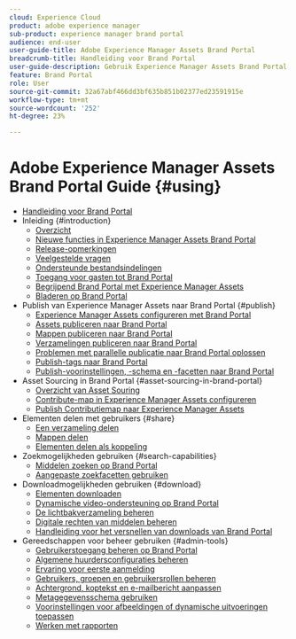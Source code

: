 ```yaml
---
cloud: Experience Cloud
product: adobe experience manager
sub-product: experience manager brand portal
audience: end-user
user-guide-title: Adobe Experience Manager Assets Brand Portal
breadcrumb-title: Handleiding voor Brand Portal
user-guide-description: Gebruik Experience Manager Assets Brand Portal om aan de marketingbehoeften te voldoen door goedgekeurde merk- en productmiddelen veilig te distribueren aan externe bureaus, partners, interne teams en wederverkopers voor downloaden.
feature: Brand Portal
role: User
source-git-commit: 32a67abf466dd3bf635b851b02377ed23591915e
workflow-type: tm+mt
source-wordcount: '252'
ht-degree: 23%

---
```



# Adobe Experience Manager Assets Brand Portal Guide {#using}

+ [Handleiding voor Brand Portal](/help/using/home.md)
+ Inleiding {#introduction}
   + [Overzicht](/help/using/brand-portal.md)
   + [Nieuwe functies in Experience Manager Assets Brand Portal](/help/using/whats-new.md)
   + [Release-opmerkingen](/help/using/brand-portal-release-notes.md)
   + [Veelgestelde vragen](/help/using/brand-portal-faqs.md)
   + [Ondersteunde bestandsindelingen](/help/using/brand-portal-supported-formats.md)
   + [Toegang voor gasten tot Brand Portal](/help/using/guest-access.md)
   + [ Begrijpend Brand Portal met Experience Manager Assets ](https://experienceleague.adobe.com/nl/docs/experience-manager-brand-portal/using/home)
   + [Bladeren op Brand Portal](/help/using/browse-assets-brand-portal.md)
+ Publish van Experience Manager Assets naar Brand Portal {#publish}
   + [Experience Manager Assets configureren met Brand Portal](/help/using/configure-aem-assets-with-brand-portal.md)
   + [Assets publiceren naar Brand Portal](https://experienceleague.adobe.com/nl/docs/experience-manager-65/content/assets/brandportal/brand-portal-publish-assets)
   + [Mappen publiceren naar Brand Portal](https://experienceleague.adobe.com/nl/docs/experience-manager-65/content/assets/brandportal/brand-portal-publish-folder)
   + [Verzamelingen publiceren naar Brand Portal](https://experienceleague.adobe.com/nl/docs/experience-manager-65/content/assets/brandportal/brand-portal-publish-collection)
   + [Problemen met parallelle publicatie naar Brand Portal oplossen](/help/using/troubleshoot-parallel-publishing.md)
   + [Publish-tags naar Brand Portal](/help/using/brand-portal-publish-tags.md)
   + [Publish-voorinstellingen, -schema en -facetten naar Brand Portal](/help/using/publish-schema-search-facets-presets.md)
+ Asset Sourcing in Brand Portal {#asset-sourcing-in-brand-portal}
   + [Overzicht van Asset Souring](/help/using/brand-portal-asset-sourcing.md)
   + [Contribute-map in Experience Manager Assets configureren](/help/using/brand-portal-publish-contribution-folder-to-brand-portal.md)
   + [Publish Contributiemap naar Experience Manager Assets](/help/using/brand-portal-publish-contribution-folder-to-aem-assets.md)
+ Elementen delen met gebruikers {#share}
   + [Een verzameling delen](/help/using/brand-portal-share-collection.md)
   + [Mappen delen](/help/using/brand-portal-sharing-folders.md)
   + [Elementen delen als koppeling](/help/using/brand-portal-link-share.md)
+ Zoekmogelijkheden gebruiken {#search-capabilities}
   + [Middelen zoeken op Brand Portal](/help/using/brand-portal-searching.md)
   + [Aangepaste zoekfacetten gebruiken](/help/using/brand-portal-search-facets.md)
+ Downloadmogelijkheden gebruiken {#download}
   + [Elementen downloaden](/help/using/brand-portal-download-assets.md)
   + [Dynamische video-ondersteuning op Brand Portal](/help/using/dynamic-video-brand-portal.md)
   + [De lichtbakverzameling beheren](/help/using/brand-portal-light-box.md)
   + [Digitale rechten van middelen beheren](/help/using/manage-digital-rights-of-assets.md)
   + [Handleiding voor het versnellen van downloads van Brand Portal](/help/using/accelerated-download.md)
+ Gereedschappen voor beheer gebruiken {#admin-tools}
   + [Gebruikerstoegang beheren op Brand Portal](/help/using/access-configurations-brand-portal.md)
   + [Algemene huurdersconfiguraties beheren](/help/using/brand-portal-general-configuration.md)
   + [Ervaring voor eerste aanmelding](/help/using/brand-portal-onboarding.md)
   + [Gebruikers, groepen en gebruikersrollen beheren](/help/using/brand-portal-adding-users.md)
   + [Achtergrond, koptekst en e-mailbericht aanpassen](/help/using/brand-portal-branding.md)
   + [Metagegevensschema gebruiken](/help/using/brand-portal-metadata-schemas.md)
   + [Voorinstellingen voor afbeeldingen of dynamische uitvoeringen toepassen](/help/using/brand-portal-image-presets.md)
   + [Werken met rapporten](/help/using/brand-portal-reports.md)

